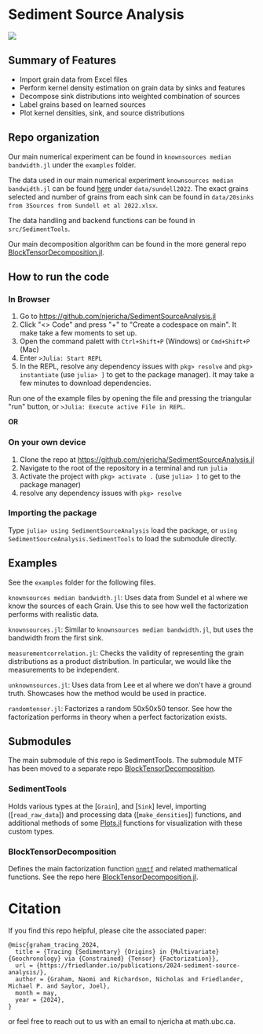 # Sediment Source Analysis

<!---
comment text
[![](https://img.shields.io/badge/docs-stable-blue.svg)](https://njericha.github.io/SedimentSourceAnalysis.jl/stable)



GitHub Actions : [![Build Status](https://github.com/JuliaLang/Example.jl/workflows/CI/badge.svg)](https://github.com/njericha/SedimentSourceAnalysis/actions?query=workflow%3ACI+branch%3Amaster)

AppVeyor: [![Build Status](https://ci.appveyor.com/api/projects/status/github/JuliaLang/Example.jl?branch=master&svg=true)](https://ci.appveyor.com/project/tkelman/example-jl/branch/master)

[![Coverage Status](https://coveralls.io/repos/JuliaLang/Example.jl/badge.svg?branch=master)](https://coveralls.io/r/JuliaLang/Example.jl?branch=master)
[![codecov.io](http://codecov.io/github/JuliaLang/Example.jl/coverage.svg?branch=master)](http://codecov.io/github/JuliaLang/Example.jl?branch=master)
--->

[![](https://img.shields.io/badge/docs-dev-blue.svg)](https://njericha.github.io/SedimentSourceAnalysis.jl/dev/)

## Summary of Features
- Import grain data from Excel files
- Perform kernel density estimation on grain data by sinks and features
- Decompose sink distributions into weighted combination of sources
- Label grains based on learned sources
- Plot kernel densities, sink, and source distributions

## Repo organization

Our main numerical experiment can be found in `knownsources median bandwidth.jl` under the `examples` folder.

The data used in our main numerical experiment `knownsources median bandwidth.jl` can be found [here](https://github.com/njericha/SedimentSourceAnalysis.jl/tree/main/data/sundell2022) under `data/sundell2022`. The exact grains selected and number of grains from each sink can be found in `data/20sinks from 3Sources from Sundell et al 2022.xlsx`.

The data handling and backend functions can be found in `src/SedimentTools`.

Our main decomposition algorithm can be found in the more general repo [BlockTensorDecomposition.jl](https://github.com/MPF-Optimization-Laboratory/BlockTensorDecomposition.jl).


## How to run the code

### In Browser
1. Go to https://github.com/njericha/SedimentSourceAnalysis.jl
2. Click "<> Code" and press "+" to "Create a codespace on main". It make take a few moments to set up.
3. Open the command palett with `Ctrl+Shift+P` (Windows) or `Cmd+Shift+P` (Mac)
4. Enter `>Julia: Start REPL`
5. In the REPL, resolve any dependency issues with `pkg> resolve` and `pkg> instantiate` (use `julia> ]` to get to the package manager). It may take a few minutes to download dependencies.

Run one of the example files by opening the file and pressing the triangular "run" button, or `>Julia: Execute active File in REPL`.

**OR**
### On your own device
1. Clone the repo at https://github.com/njericha/SedimentSourceAnalysis.jl
2. Navigate to the root of the repository in a terminal and run `julia`
3. Activate the project with `pkg> activate .` (use `julia> ]` to get to the package manager)
4. resolve any dependency issues with `pkg> resolve`

### Importing the package
Type `julia> using SedimentSourceAnalysis` load the package, or `using SedimentSourceAnalysis.SedimentTools` to load the submodule directly.

## Examples
See the `examples` folder for the following files.

`knownsources median bandwidth.jl`: Uses data from Sundel et al where we know the sources of each Grain. Use this to see how well the factorization performs with realistic data.

`knownsources.jl`: Similar to `knownsources median bandwidth.jl`, but uses the bandwidth from the first sink.

`measurementcorrelation.jl`: Checks the validity of representing the grain distributions as a product distribution. In particular, we would like the measurements to be independent.

`unknownsources.jl`: Uses data from Lee et al where we don't have a ground truth. Showcases how the method would be used in practice.

`randomtensor.jl`: Factorizes a random 50x50x50 tensor. See how the factorization performs in theory when a perfect factorization exists.

## Submodules
The main submodule of this repo is SedimentTools. The submodule MTF has been moved to a separate repo [BlockTensorDecomposition](https://github.com/MPF-Optimization-Laboratory/BlockTensorDecomposition.jl).

### SedimentTools
Holds various types at the [`Grain`], and [`Sink`] level, importing ([`read_raw_data`]) and processing data ([`make_densities`]) functions, and additional methods of some [Plots.jl](https://docs.juliaplots.org/stable/) functions for visualization with these custom types.

### BlockTensorDecomposition
Defines the main factorization function [`nnmtf`](@ref) and related mathematical functions. See the repo here [BlockTensorDecomposition.jl](https://github.com/MPF-Optimization-Laboratory/BlockTensorDecomposition.jl).

# Citation

If you find this repo helpful, please cite the associated paper:

```
@misc{graham_tracing_2024,
  title = {Tracing {Sedimentary} {Origins} in {Multivariate} {Geochronology} via {Constrained} {Tensor} {Factorization}},
  url = {https://friedlander.io/publications/2024-sediment-source-analysis/},
  author = {Graham, Naomi and Richardson, Nicholas and Friedlander, Michael P. and Saylor, Joel},
  month = may,
  year = {2024},
}
```

or feel free to reach out to us with an email to njericha at math.ubc.ca.
